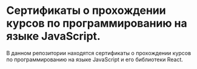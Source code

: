 # Сертификаты о прохождении курсов по программированию на языке JavaScript.
В данном репозитории находятся сертификаты о прохождении курсов по программированию на языке JavaScript и его библиотеки React.